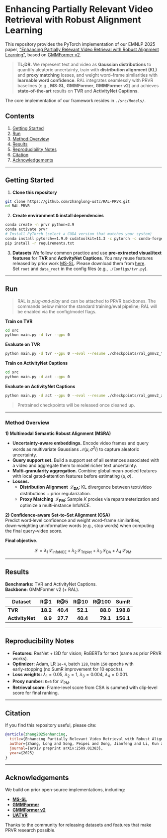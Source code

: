 # Enhancing Partially Relevant Video Retrieval with Robust Alignment Learning

<!-- This repository provides the PyTorch implementation of our 2025 paper **“Enhancing Partially Relevant Video Retrieval with Robust Alignment Learning (RAL)”**.  
RAL is a plug‑and‑play framework that explicitly models **data uncertainty** and performs **confidence‑aware alignment** to improve retrieval robustness under **query ambiguity** and **partial video relevance**. -->

This repository provides the PyTorch implementation of our EMNLP 2025 paper, ["Enhancing Partially Relevant Video Retrieval with Robust Alignment Learning"](https://arxiv.org/abs/2509.01383), based on [GMMFormer v2](https://github.com/huangmozhi9527/GMMFormer_v2).

> **TL;DR.** We represent text and video as **Gaussian distributions** to quantify aleatoric uncertainty, train with **distribution alignment (KL)** and **proxy matching** losses, and weight word–frame similarities with **learnable word confidence**. RAL integrates seamlessly with PRVR baselines (e.g., **MS‑SL**, **GMMFormer**, **GMMFormer v2**) and achieves **state‑of‑the‑art** results on **TVR** and **ActivityNet Captions**.

The core implementation of our framework resides in `./src/Models/`.

## Contents
1. [Getting Started](#getting-started)  
2. [Run](#run)  
3. [Method Overview](#method-overview)  
4. [Results](#results)  
5. [Reproducibility Notes](#reproducibility-notes)  
6. [Citation](#citation)  
7. [Acknowledgements](#acknowledgements)

---

## Getting Started

1. **Clone this repository**
```bash
git clone https://github.com/zhanglong-ustc/RAL-PRVR.git
cd RAL-PRVR
```

2. **Create environment & install dependencies**
```bash
conda create -n prvr python=3.9
conda activate prvr
# Install PyTorch (select a CUDA version that matches your system)
conda install pytorch==1.9.0 cudatoolkit=11.3 -c pytorch -c conda-forge
pip install -r requirements.txt
```

3. **Datasets**
We follow common practice and use **pre-extracted visual/text features** for **TVR** and **ActivityNet Captions**. You may reuse features released by prior work [MS-SL](https://github.com/HuiGuanLab/ms-sl). Please download them from [here](https://github.com/HuiGuanLab/ms-sl).   
Set `root` and `data_root` in the config files (e.g., `./Configs/tvr.py`).

---

## Run

> RAL is *plug‑and‑play* and can be attached to PRVR backbones. The commands below mirror the standard training/eval pipeline; RAL will be enabled via the config/model flags.

**Train on TVR**
```bash
cd src
python main.py -d tvr --gpu 0
```

**Evaluate on TVR**
```bash
python main.py -d tvr --gpu 0 --eval --resume ./checkpoints/ral_gmmv2_tvr.pth
```

**Train on ActivityNet Captions**
```bash
cd src
python main.py -d act --gpu 0
```

**Evaluate on ActivityNet Captions**
```bash
python main.py -d act --gpu 0 --eval --resume ./checkpoints/ral_gmmv2_act.pth
```

> Pretrained checkpoints will be released once cleaned up.

---
### Method Overview

**1) Multimodal Semantic Robust Alignment (MSRA)**  
- **Uncertainty‑aware embeddings.** Encode video frames and query words as multivariate Gaussians $\mathcal{N}(\mu, \sigma^2 I)$ to capture aleatoric uncertainty.  
- **Query support set.** Build a support set of all sentences associated with a video and aggregate them to model richer text uncertainty.  
- **Multi‑granularity aggregation.** Combine global mean‑pooled features with local gated‑attention features before estimating $(\mu, \sigma)$.  
- **Losses.**  
  - **Distribution Alignment $\;\mathcal{L}_{\mathrm{DA}}$**: KL divergence between text/video distributions + prior regularization.  
  - **Proxy Matching $\;\mathcal{L}_{\mathrm{PM}}$**: Sample $K$ proxies via reparameterization and optimize a multi‑instance InfoNCE.

**2) Confidence‑aware Set‑to‑Set Alignment (CSA)**  
Predict word‑level confidence and weight word–frame similarities, down‑weighting uninformative words (e.g., stop words) when computing the final query–video score.

**Final objective.**  
```math
\mathcal{L}
= \lambda_1 \, \mathcal{L}_{\text{InfoNCE}}
+ \lambda_2 \, \mathcal{L}_{\text{Triplet}}
+ \lambda_3 \, \mathcal{L}_{\text{DA}}
+ \lambda_4 \, \mathcal{L}_{\text{PM}}.
```

---

## Results

**Benchmarks:** TVR and ActivityNet Captions.  
**Backbone:** GMMFormer v2 (+ RAL).

| Dataset | R@1 | R@5 | R@10 | R@100 | SumR |
|---|---:|---:|---:|---:|---:|
| **TVR** | **18.2** | **40.4** | **52.1** | **88.0** | **198.8** |
| **ActivityNet** | **8.9** | **27.7** | **40.4** | **79.1** | **156.1** |


---

## Reproducibility Notes

- **Features:** ResNet + I3D for vision; RoBERTa for text (same as prior PRVR works).
- **Optimizer:** Adam, LR `1e-4`, batch `128`, train `150` epochs with early‑stopping (no SumR improvement for 10 epochs).
- **Loss weights:** $\lambda_1=0.05$, $\lambda_2=1$, $\lambda_3=0.004$, $\lambda_4=0.001$.
- **Proxy number:** `K=6` for $\mathcal{L}_{\mathrm{PM}}$.
- **Retrieval score:** Frame‑level score from CSA is summed with clip‑level score for final ranking.

---

## Citation

If you find this repository useful, please cite:

```bibtex
@article{zhang2025enhancing,
  title={Enhancing Partially Relevant Video Retrieval with Robust Alignment Learning},
  author={Zhang, Long and Song, Peipei and Dong, Jianfeng and Li, Kun and Yang, Xun},
  journal={arXiv preprint arXiv:2509.01383},
  year={2025}
}
```

---

## Acknowledgements

We build on prior open‑source implementations, including:
- **[MS‑SL](https://github.com/HuiGuanLab/ms-sl)** 
- **[GMMFormer](https://github.com/gimpong/AAAI24-GMMFormer)** 
- **[GMMFormer v2](https://github.com/huangmozhi9527/GMMFormer_v2)**
- **[UATVR](https://github.com/bofang98/UATVR)**

Thanks to the community for releasing datasets and features that make PRVR research possible.
